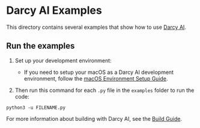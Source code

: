 # Darcy AI Examples

This directory contains several examples that show how to use [Darcy AI](https://docs.darcy.ai).

## Run the examples

1.  Set up your development environment:

    * If you need to setup your macOS as a Darcy AI development environment, follow the [macOS Environment Setup Guide](https://docs.darcy.ai/docs/ai/local-setup/setup-macos/).

2.  Then run this command for each `.py` file in the `examples` folder to run
the code:
```
python3 -u FILENAME.py
```

For more information about building with Darcy AI, see the [Build Guide](https://docs.darcy.ai/docs/guides/build/).
